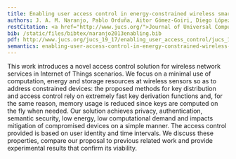 ```yaml
---
title: Enabling user access control in energy-constrained wireless smart environments
authors: J. A. M. Naranjo, Pablo Orduña, Aitor Gómez-Goiri, Diego López-de-Ipiña, L. G. Casado
restCitation: <a href="http://www.jucs.org/">Journal of Universal Computer Science</a>, <a href="http://www.jucs.org/jucs_19">Volume 19</a>, <a href="http://www.jucs.org/jucs_19_17">number 17</a>, <a href="http://www.jucs.org/jucs_19_17/enabling_user_access_control">Pages 2490-2505</a>, November 2013.
bib: /static/files/bibtex/naranjo2013enabling.bib
pdf: http://www.jucs.org/jucs_19_17/enabling_user_access_control/jucs_19_17_2490_2502_naranjo.pdf
semantics: enabling-user-access-control-in-energy-constrained-wireless-smart-environments
---
```


This work introduces a novel access control solution for wireless network services in Internet of Things scenarios.
We focus on a minimal use of computation, energy and storage resources at wireless sensors so as to address constrained devices: the proposed methods for key distribution and access control rely on extremely fast key derivation functions and, for the same reason, memory usage is reduced since keys are computed on the fly when needed.
Our solution achieves privacy, authentication, semantic security, low energy, low computational demand and impacts mitigation of compromised devices on a simple manner.
The access control provided is based on user identity and time intervals.
We discuss these properties, compare our proposal to previous related work and provide experimental results that confirm its viability.
